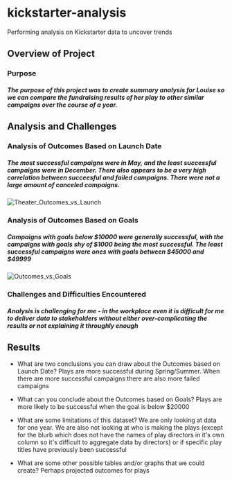 # kickstarter-analysis
Performing analysis on Kickstarter data to uncover trends

## Overview of Project

### Purpose

##### The purpose of this project was to create summary analysis for Louise so we can compare the fundraising results of her  play to other  similar campaigns over the course of a year.

## Analysis and Challenges

### Analysis of Outcomes Based on Launch Date

##### The most successful campaigns were in May, and the least successful campaigns were in December. There also appears to be a very high correlation between succeesful and failed campaigns. There were not a large amount of canceled campaigns.

![Theater_Outcomes_vs_Launch](path/to/Theater_Outcomes_vs_Launch.png)

### Analysis of Outcomes Based on Goals

##### Campaigns with goals below $10000 were generally successful, with the campaigns with goals shy of $1000 being the most successful. The least successful campaigns were ones with goals between $45000 and $49999

![Outcomes_vs_Goals](path/to/Outcomes_vs_Goals.png)

### Challenges and Difficulties Encountered

##### Analysis is challenging for me - in the workplace even it is difficult for me to deliver data to stakeholders without either over-complicating the results or not explaining it throughly enough

## Results

- What are two conclusions you can draw about the Outcomes based on Launch Date? Plays are more successful during Spring/Summer. When there are more successful campaigns there are also more failed campaigns

- What can you conclude about the Outcomes based on Goals? Plays are more likely to be successful when the goal is below $20000

- What are some limitations of this dataset? We are only looking at data for one year. We are also not looking at who is making the plays (except for the blurb which does not have the names of play directors in it's own column so it's difficult to aggregate data by directors) or if specific play titles have previously been successful

- What are some other possible tables and/or graphs that we could create? Perhaps projected outcomes for plays

